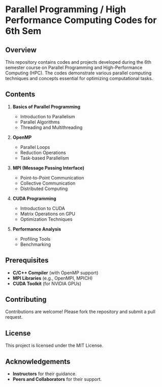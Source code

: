 # Parallel Programming / High Performance Computing Codes for 6th Sem

## Overview

This repository contains codes and projects developed during the 6th semester course on Parallel Programming and High-Performance Computing (HPC). The codes demonstrate various parallel computing techniques and concepts essential for optimizing computational tasks.

## Contents

1. **Basics of Parallel Programming**
   - Introduction to Parallelism
   - Parallel Algorithms
   - Threading and Multithreading

2. **OpenMP**
   - Parallel Loops
   - Reduction Operations
   - Task-based Parallelism

3. **MPI (Message Passing Interface)**
   - Point-to-Point Communication
   - Collective Communication
   - Distributed Computing

4. **CUDA Programming**
   - Introduction to CUDA
   - Matrix Operations on GPU
   - Optimization Techniques

5. **Performance Analysis**
   - Profiling Tools
   - Benchmarking

## Prerequisites

- **C/C++ Compiler** (with OpenMP support)
- **MPI Libraries** (e.g., OpenMPI, MPICH)
- **CUDA Toolkit** (for NVIDIA GPUs)

## Contributing

Contributions are welcome! Please fork the repository and submit a pull request.

## License

This project is licensed under the MIT License.

## Acknowledgements

- **Instructors** for their guidance.
- **Peers and Collaborators** for their support.
